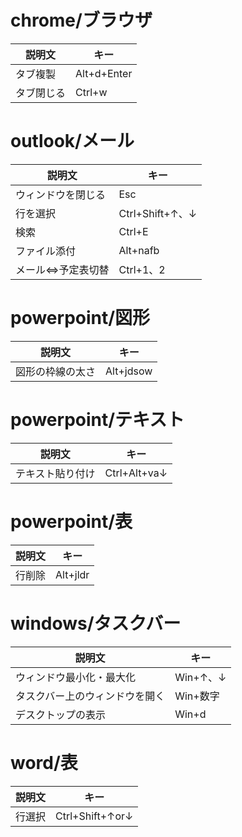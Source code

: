 # chrome/ブラウザ
| 説明文 | キー |
| ---- | ---- |
| タブ複製 | Alt+d+Enter |
| タブ閉じる | Ctrl+w |

# outlook/メール
| 説明文 | キー |
| ---- | ---- |
| ウィンドウを閉じる | Esc |
| 行を選択 | Ctrl+Shift+↑、↓ |
| 検索 | Ctrl+E |
| ファイル添付 | Alt+nafb |
| メール⇔予定表切替 | Ctrl+1、2 |

# powerpoint/図形
| 説明文 | キー |
| ---- | ---- |
| 図形の枠線の太さ | Alt+jdsow |

# powerpoint/テキスト
| 説明文 | キー |
| ---- | ---- |
| テキスト貼り付け | Ctrl+Alt+va↓ |

# powerpoint/表
| 説明文 | キー |
| ---- | ---- |
| 行削除 | Alt+jldr |

# windows/タスクバー
| 説明文 | キー |
| ---- | ---- |
| ウィンドウ最小化・最大化 | Win+↑、↓ |
| タスクバー上のウィンドウを開く | Win+数字 |
| デスクトップの表示 | Win+d |

# word/表
| 説明文 | キー |
| ---- | ---- |
| 行選択 | Ctrl+Shift+↑or↓ |
